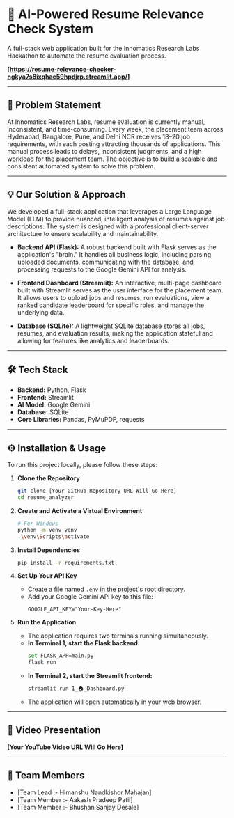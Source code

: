 # 🤖 AI-Powered Resume Relevance Check System

A full-stack web application built for the Innomatics Research Labs Hackathon to automate the resume evaluation process.

**[https://resume-relevance-checker-ngkya7s8ixqhae59hpdjrp.streamlit.app/]**

---

## 📝 Problem Statement

At Innomatics Research Labs, resume evaluation is currently manual, inconsistent, and time-consuming. Every week, the placement team across Hyderabad, Bangalore, Pune, and Delhi NCR receives 18–20 job requirements, with each posting attracting thousands of applications. This manual process leads to delays, inconsistent judgments, and a high workload for the placement team. The objective is to build a scalable and consistent automated system to solve this problem.

---

## 💡 Our Solution & Approach

We developed a full-stack application that leverages a Large Language Model (LLM) to provide nuanced, intelligent analysis of resumes against job descriptions. The system is designed with a professional client-server architecture to ensure scalability and maintainability.

* **Backend API (Flask):** A robust backend built with Flask serves as the application's "brain." It handles all business logic, including parsing uploaded documents, communicating with the database, and processing requests to the Google Gemini API for analysis.

* **Frontend Dashboard (Streamlit):** An interactive, multi-page dashboard built with Streamlit serves as the user interface for the placement team. It allows users to upload jobs and resumes, run evaluations, view a ranked candidate leaderboard for specific roles, and manage the underlying data.

* **Database (SQLite):** A lightweight SQLite database stores all jobs, resumes, and evaluation results, making the application stateful and allowing for features like analytics and leaderboards.

---

## 🛠️ Tech Stack

* **Backend:** Python, Flask
* **Frontend:** Streamlit
* **AI Model:** Google Gemini
* **Database:** SQLite
* **Core Libraries:** Pandas, PyMuPDF, requests

---

## ⚙️ Installation & Usage

To run this project locally, please follow these steps:

1.  **Clone the Repository**
    ```bash
    git clone [Your GitHub Repository URL Will Go Here]
    cd resume_analyzer
    ```

2.  **Create and Activate a Virtual Environment**
    ```bash
    # For Windows
    python -m venv venv
    .\venv\Scripts\activate
    ```

3.  **Install Dependencies**
    ```bash
    pip install -r requirements.txt
    ```

4.  **Set Up Your API Key**
    - Create a file named `.env` in the project's root directory.
    - Add your Google Gemini API key to this file:
      ```
      GOOGLE_API_KEY="Your-Key-Here"
      ```

5.  **Run the Application**
    - The application requires two terminals running simultaneously.
    - **In Terminal 1, start the Flask backend:**
      ```bash
      set FLASK_APP=main.py
      flask run
      ```
    - **In Terminal 2, start the Streamlit frontend:**
      ```bash
      streamlit run 1_🏠_Dashboard.py
      ```
    - The application will open automatically in your web browser.

---

## 🎥 Video Presentation

**[Your YouTube Video URL Will Go Here]**

---

## 👥 Team Members
* [Team Lead :- Himanshu Nandkishor Mahajan]
* [Team Member :- Aakash Pradeep Patil]
* [Team Member :- Bhushan Sanjay Desale]
